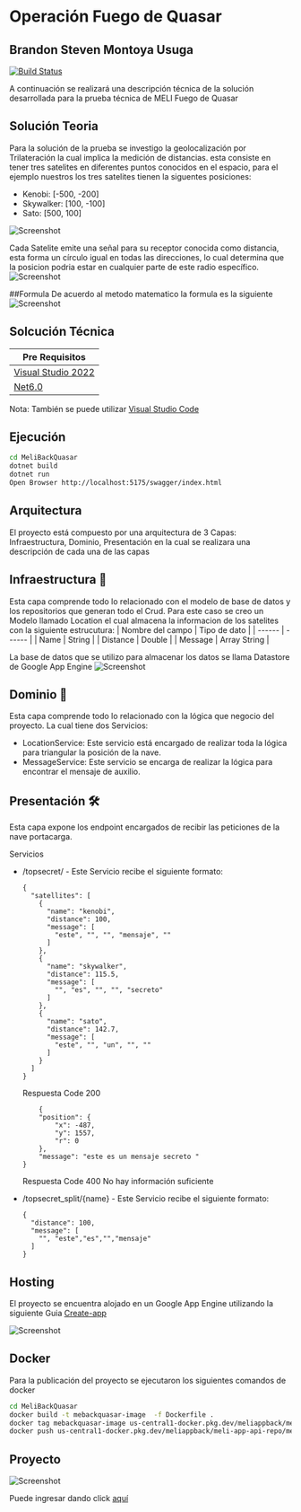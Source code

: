 # Operación Fuego de Quasar
## Brandon Steven Montoya Usuga

[![Build Status](https://travis-ci.org/joemccann/dillinger.svg?branch=master)](https://travis-ci.org/joemccann/dillinger)

A continuación se realizará una descripción técnica de la solución desarrollada para la prueba técnica de MELI Fuego de Quasar

## Solución Teoria
Para la solución de la prueba se investigo la geolocalización por Trilateración la cual implica la medición de distancias.
esta consiste en tener tres satelites en diferentes puntos conocidos en el espacio, para el ejemplo nuestros los tres satelites tienen la siguentes posiciones:
- Kenobi: [-500, -200] 
- Skywalker: [100, -100] 
- Sato: [500, 100] 

![Screenshot](https://github.com/branmous/MeliAppQuasar/blob/main/images/satellites.png?raw=true)

Cada Satelite emite una señal para su receptor conocida como distancia, esta forma un círculo igual en todas las direcciones, lo cual determina que la posicion podria estar en cualquier parte de este radio específico.
![Screenshot](https://github.com/branmous/MeliAppQuasar/blob/main/images/satellitesradio.png?raw=true)

##Formula
De acuerdo al metodo matematico la formula es la siguiente
![Screenshot](https://github.com/branmous/MeliAppQuasar/blob/main/images/formula.png?raw=true)


## Solcución Técnica
| Pre Requisitos |
| ------ |
| [Visual Studio 2022](https://code.visualstudio.com/download) | [Visual]|
| [Net6.0](https://dotnet.microsoft.com/en-us/download/dotnet/6.0) |

Nota: También se puede utilizar [Visual Studio Code](https://code.visualstudio.com/download)

## Ejecución
```sh
cd MeliBackQuasar
dotnet build
dotnet run
Open Browser http://localhost:5175/swagger/index.html
```

## Arquitectura
El proyecto está compuesto por una arquitectura de 3 Capas: Infraestructura, Dominio, Presentación en la cual se realizara una descripción de cada una de las capas
## Infraestructura 🔩
Esta capa comprende todo lo relacionado con el modelo de base de datos y los repositorios que generan todo el Crud.
Para este caso se creo un Modelo llamado Location el cual almacena la informacion de los satelites con la siguiente estrucutura:
| Nombre del campo | Tipo de dato |
| ------ | ------ |
| Name | String |
| Distance | Double |
| Message | Array String |

La base de datos que se utilizo para almacenar los datos se llama Datastore de Google App Engine 
![Screenshot](https://github.com/branmous/MeliAppQuasar/blob/main/images/datastore.png?raw=true)


## Dominio 🔩
Esta capa comprende todo lo relacionado con la lógica que negocio del proyecto.
La cual tiene dos Servicios:
- LocationService: Este servicio está encargado de realizar toda la lógica para triangular la posición de la nave.
- MessageService: Este servicio se encarga de realizar la lógica para encontrar el mensaje de auxilio.

## Presentación 🛠️
Esta capa expone los endpoint encargados de recibir las peticiones de la nave portacarga.

 Servicios

* /topsecret/ - Este Servicio recibe el siguiente formato:
    ```
    {
      "satellites": [
        {
          "name": "kenobi",
          "distance": 100,
          "message": [
            "este", "", "", "mensaje", ""
          ]
        },
        {
          "name": "skywalker",
          "distance": 115.5,
          "message": [
            "", "es", "", "", "secreto"
          ]
        },
        {
          "name": "sato",
          "distance": 142.7,
          "message": [
            "este", "", "un", "", ""
          ]
        }
      ]
    }
    ```
    Respuesta Code 200
    ```
        {
        "position": {
            "x": -487,
            "y": 1557,
            "r": 0
        },
        "message": "este es un mensaje secreto "
    }
    ```
    Respuesta Code 400
        No hay información suficiente
    
* /topsecret_split/{name} - Este Servicio recibe el siguiente formato:
    ```
    {
      "distance": 100,
      "message": [
        "", "este","es","","mensaje"
      ]
    }
    ```
    
## Hosting
El proyecto se encuentra alojado en un Google App Engine utilizando la siguiente Guia [Create-app](https://cloud.google.com/appengine/docs/flexible/dotnet/create-app)

![Screenshot](https://github.com/branmous/MeliAppQuasar/blob/main/images/projectName.png?raw=true)

## Docker

Para la publicación del proyecto se ejecutaron los siguientes comandos de docker

```sh
cd MeliBackQuasar
docker build -t mebackquasar-image  -f Dockerfile .
docker tag mebackquasar-image us-central1-docker.pkg.dev/meliappback/meli-app-api-repo/mebackquasar-image:latest
docker push us-central1-docker.pkg.dev/meliappback/meli-app-api-repo/mebackquasar-image:latest
```

## Proyecto

![Screenshot](https://github.com/branmous/MeliAppQuasar/blob/main/images/projectv2.png?raw=true)



Puede ingresar dando click [aquí](https://mebackquasar-image-zeityctk4q-uc.a.run.app/swagger/index.html)


